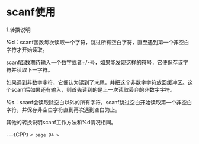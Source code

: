 # scanf使用

1.转换说明

**%d**：scanf函数每次读取一个字符，跳过所有空白字符，直至遇到第一个非空白字符才开始读取。

scanf函数期待输入一个数字或者+/-号，如果能发现这样的符号，它便保存该字符并读取下一字符。

如果遇到非数字字符，它便认为读到了末尾，并把这个非数字字符放回缓冲区。这个scanf后如果还有输入，则首先读到的是上一次读取丢弃的非数字字符。



**%s**：scanf会读取除空白以外的所有字符，scanf跳过空白开始读取第一个非空白字符，并保存非空白字符直到再次遇到空白为止。



 其他的转换说明scanf工作方法和%d情况相同。



---《CPP》 `< page 94 >`